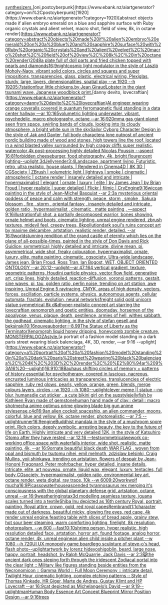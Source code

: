 [synthesizers.](https://www.ebank.nz/aiartgenerator?category=synthesizers.)[oni,postcyberpunk](https://www.ebank.nz/aiartgenerator?category=oni%2Cpostcyberpunk)[1920](https://www.ebank.nz/aiartgenerator?category=1920)[abstract objects made if alien embryo emerald on a blue and sapphire surface with Ruby organic crystals and alient velvet, macro shot, field of view, 8k, in octane render](https://www.ebank.nz/aiartgenerator?category=abstract%20objects%20made%20if%20alien%20embryo%20emerald%20on%20a%20blue%20and%20sapphire%20surface%20with%20Ruby%20organic%20crystals%20and%20alient%20velvet%2C%20macro%20shot%2C%20field%20of%20view%2C%208k%2C%20in%20octane%20render)[2048](https://www.ebank.nz/aiartgenerator?category=2048)[a plate full of doll parts and fried chicken topped with pearls and diamonds](https://www.ebank.nz/aiartgenerator?category=a%20plate%20full%20of%20doll%20parts%20and%20fried%20chicken%20topped%20with%20pearls%20and%20diamonds)[16:9](https://www.ebank.nz/aiartgenerator?category=16%3A9)[night](https://www.ebank.nz/aiartgenerator?category=night)[cosmic light modulator in the style of László Moholy-Nagy, vibrant solid colors, circles and squares and super impositions, transparencies, glass, plastic, electrical wiring,  Plexiglas, sturdy, large, layers, dimensionalities, spatial play --w 1920 --h 1920](https://www.ebank.nz/aiartgenerator?category=cosmic%20light%20modulator%20in%20the%20style%20of%20L%C3%A1szl%C3%B3%20Moholy-Nagy%2C%20vibrant%20solid%20colors%2C%20circles%20and%20squares%20and%20super%20impositions%2C%20transparencies%2C%20glass%2C%20plastic%2C%20electrical%20wiring%2C%20%20Plexiglas%2C%20sturdy%2C%20large%2C%20layers%2C%20dimensionalities%2C%20spatial%20play%20--w%201920%20--h%201920)[5:7](https://www.ebank.nz/aiartgenerator?category=5%3A7)[station](https://www.ebank.nz/aiartgenerator?category=station)[four little chickens,by Jean Giraud](https://www.ebank.nz/aiartgenerator?category=four%20little%20chickens%2Cby%20Jean%20Giraud)[Lobster in the giant tsunami wave. Japanese woodblock print.](https://www.ebank.nz/aiartgenerator?category=Lobster%20in%20the%20giant%20tsunami%20wave.%20Japanese%20woodblock%20print.)[danny devito, lovecraftian](https://www.ebank.nz/aiartgenerator?category=danny%20devito%2C%20lovecraftian)[AI engineer wearing orange coveralls covered in quantum ferromagnetic fluid standing in a data center hallway —ar 10:16](https://www.ebank.nz/aiartgenerator?category=AI%20engineer%20wearing%20orange%20coveralls%20covered%20in%20quantum%20ferromagnetic%20fluid%20standing%20in%20a%20data%20center%20hallway%20%E2%80%94ar%2010%3A16)[5](https://www.ebank.nz/aiartgenerator?category=5)[volumetric lighting underwater, vibrant, psychedelic, macro photography, octane --ar 16:9](https://www.ebank.nz/aiartgenerator?category=volumetric%20lighting%20underwater%2C%20vibrant%2C%20psychedelic%2C%20macro%20photography%2C%20octane%20--ar%2016%3A9)[20mm](https://www.ebank.nz/aiartgenerator?category=20mm)[a gas giant planet seen from space, swirling bands of clouds, looking into its cloudy atmosphere, a bright white sun in the sky](https://www.ebank.nz/aiartgenerator?category=a%20gas%20giant%20planet%20seen%20from%20space%2C%20swirling%20bands%20of%20clouds%2C%20looking%20into%20its%20cloudy%20atmosphere%2C%20a%20bright%20white%20sun%20in%20the%20sky)[Sailor Cyborg Character Design in the style of Jak and Daxter, full body character](https://www.ebank.nz/aiartgenerator?category=Sailor%20Cyborg%20Character%20Design%20in%20the%20style%20of%20Jak%20and%20Daxter%2C%20full%20body%20character)[a lone outpost of ancient nordic building made of wood and stones, high towers line the roof,  located in a wind blasted valley surrounded by high craggy cliffs super realistic, watercolor 4k post-processing highly detailed Nicolas Poussin  --aspect 16:8](https://www.ebank.nz/aiartgenerator?category=a%20lone%20outpost%20of%20ancient%20nordic%20building%20made%20of%20wood%20and%20stones%2C%20high%20towers%20line%20the%20roof%2C%20%20located%20in%20a%20wind%20blasted%20valley%20surrounded%20by%20high%20craggy%20cliffs%20super%20realistic%2C%20watercolor%204k%20post-processing%20highly%20detailed%20Nicolas%20Poussin%20%20--aspect%2016%3A8)[1](https://www.ebank.nz/aiartgenerator?category=1)[forbidden cheeseburger, food photography, 4k, bright flourencent lighting](https://www.ebank.nz/aiartgenerator?category=forbidden%20cheeseburger%2C%20food%20photography%2C%204k%2C%20bright%20flourencent%20lighting)[--uplight](https://www.ebank.nz/aiartgenerator?category=--uplight)[,3d](https://www.ebank.nz/aiartgenerator?category=%2C3d)[Jelly](https://www.ebank.nz/aiartgenerator?category=Jelly)[render](https://www.ebank.nz/aiartgenerator?category=render)[3:4](https://www.ebank.nz/aiartgenerator?category=3%3A4)[Landscape, apartment living, Futuristic, retro, ultra realistic, house plants, | Rendered in Cinema4D | 8K 3D | CGSociety | ZBrush | volumetric light | lightrays | smoke | cinematic | atmospheric | octane render | insanely detailed and intricate | hypermaximalist | elegant | ornate | luxury | elite | by James Jean | by Brian Froud | hyper realistic | super detailed | Flickr | filmic | CryEngine](https://www.ebank.nz/aiartgenerator?category=Landscape%2C%20apartment%20living%2C%20Futuristic%2C%20retro%2C%20ultra%20realistic%2C%20house%20plants%2C%20%7C%20Rendered%20in%20Cinema4D%20%7C%208K%203D%20%7C%20CGSociety%20%7C%20ZBrush%20%7C%20volumetric%20light%20%7C%20lightrays%20%7C%20smoke%20%7C%20cinematic%20%7C%20atmospheric%20%7C%20octane%20render%20%7C%20insanely%20detailed%20and%20intricate%20%7C%20hypermaximalist%20%7C%20elegant%20%7C%20ornate%20%7C%20luxury%20%7C%20elite%20%7C%20by%20James%20Jean%20%7C%20by%20Brian%20Froud%20%7C%20hyper%20realistic%20%7C%20super%20detailed%20%7C%20Flickr%20%7C%20filmic%20%7C%20CryEngine)[9:16](https://www.ebank.nz/aiartgenerator?category=9%3A16)[wiccan painting in the style of Jean-Michel Basquiat --ar 2:3](https://www.ebank.nz/aiartgenerator?category=wiccan%20painting%20in%20the%20style%20of%20Jean-Michel%20Basquiat%20--ar%202%3A3)[a mysterious oriental goddess of peace and calm with strength, peace, storm , smoke , Sakura blossom , fire , storm ,  oriental fantasy ,  insanely detailed and intricate , golden ratio , hypermaximalist , cinematic , matte painting , —aspect 9:16](https://www.ebank.nz/aiartgenerator?category=a%20mysterious%20oriental%20goddess%20of%20peace%20and%20calm%20with%20strength%2C%20peace%2C%20storm%20%2C%20smoke%20%2C%20Sakura%20blossom%20%2C%20fire%20%2C%20storm%20%2C%20%20oriental%20fantasy%20%2C%20%20insanely%20detailed%20and%20intricate%20%2C%20golden%20ratio%20%2C%20hypermaximalist%20%2C%20cinematic%20%2C%20matte%20painting%20%2C%20%E2%80%94aspect%209%3A16)[illustration](https://www.ebank.nz/aiartgenerator?category=illustration)[full shot, a partially decomposed warrior, bones showing, ornate helmet and boots, cinematic lighting, unreal engine rendered, zbrush textures, midevil feel, creepy trees, 8k](https://www.ebank.nz/aiartgenerator?category=full%20shot%2C%20a%20partially%20decomposed%20warrior%2C%20bones%20showing%2C%20ornate%20helmet%20and%20boots%2C%20cinematic%20lighting%2C%20unreal%20engine%20rendered%2C%20zbrush%20textures%2C%20midevil%20feel%2C%20creepy%20trees%2C%208k)[pollution](https://www.ebank.nz/aiartgenerator?category=pollution)[dark soul's ruins concept art by maxime delcambre, artstation, realistic render, detailed. --ar 16:9](https://www.ebank.nz/aiartgenerator?category=dark%20soul%27s%20ruins%20concept%20art%20by%20maxime%20delcambre%2C%20artstation%2C%20realistic%20render%2C%20detailed.%20--ar%2016%3A9)[world](https://www.ebank.nz/aiartgenerator?category=world)[stunning rendition of the grand castle of eternity which lies on the plane of all-possible-times, painted in the style of Don Davis and Rick Guidice; symmetrical; highly detailed and intricate, divine mean, pi, asymmetrical, wide shot, freaky colouration, hypermaximalist, ornate, luxury, elite, matte painting, cinematic, cgsociety, Ultra-wide landscape, James jean, Brian Froud, Ross Tran, Ian Bogost, WET, OBJECT ORIENTED ONTOLOGY --ar 20:12](https://www.ebank.nz/aiartgenerator?category=stunning%20rendition%20of%20the%20grand%20castle%20of%20eternity%20which%20lies%20on%20the%20plane%20of%20all-possible-times%2C%20painted%20in%20the%20style%20of%20Don%20Davis%20and%20Rick%20Guidice%3B%20symmetrical%3B%20highly%20detailed%20and%20intricate%2C%20divine%20mean%2C%20pi%2C%20asymmetrical%2C%20wide%20shot%2C%20freaky%20colouration%2C%20hypermaximalist%2C%20ornate%2C%20luxury%2C%20elite%2C%20matte%20painting%2C%20cinematic%2C%20cgsociety%2C%20Ultra-wide%20landscape%2C%20James%20jean%2C%20Brian%20Froud%2C%20Ross%20Tran%2C%20Ian%20Bogost%2C%20WET%2C%20OBJECT%20ORIENTED%20ONTOLOGY%20--ar%2020%3A12)[--uplight](https://www.ebank.nz/aiartgenerator?category=--uplight)[—ar 47:164 vertical gradient, texture, geometric patterns, Houdini particle physics, vector flow field, generative art, crisp lines, highly detailed, reaction-diffusion, voronoi patterns, gestalt, sine waves, pi, tau, golden ratio, perlin noise, trending on art station, awe inspiring, Unreal Engine 5 raytracing, CMYK, areas of high density, vectors, forces, oscillation, particle systems, physics, autonomous agents, cellular automata, fractals, evolution, neural networks](https://www.ebank.nz/aiartgenerator?category=%E2%80%94ar%2047%3A164%20vertical%20gradient%2C%20texture%2C%20geometric%20patterns%2C%20Houdini%20particle%20physics%2C%20vector%20flow%20field%2C%20generative%20art%2C%20crisp%20lines%2C%20highly%20detailed%2C%20reaction-diffusion%2C%20voronoi%20patterns%2C%20gestalt%2C%20sine%20waves%2C%20pi%2C%20tau%2C%20golden%20ratio%2C%20perlin%20noise%2C%20trending%20on%20art%20station%2C%20awe%20inspiring%2C%20Unreal%20Engine%205%20raytracing%2C%20CMYK%2C%20areas%20of%20high%20density%2C%20vectors%2C%20forces%2C%20oscillation%2C%20particle%20systems%2C%20physics%2C%20autonomous%20agents%2C%20cellular%20automata%2C%20fractals%2C%20evolution%2C%20neural%20networks)[freight solid gold unicorn statue symmetrical 8k d&d](https://www.ebank.nz/aiartgenerator?category=freight%20solid%20gold%20unicorn%20statue%20symmetrical%208k%20d%26d)[hyper-realistic concept art starring the lovecraftian xenomorph and goetic entities, doomsday, horsemen of the apoalypse, venus, plague, death, pestilence,  armies of hell, withes sabbath, the godhead, cinematic lighting, in the style of stefan gesell and beksinski](https://www.ebank.nz/aiartgenerator?category=hyper-realistic%20concept%20art%20starring%20the%20lovecraftian%20xenomorph%20and%20goetic%20entities%2C%20doomsday%2C%20horsemen%20of%20the%20apoalypse%2C%20venus%2C%20plague%2C%20death%2C%20pestilence%2C%20%20armies%20of%20hell%2C%20withes%20sabbath%2C%20the%20godhead%2C%20cinematic%20lighting%2C%20in%20the%20style%20of%20stefan%20gesell%20and%20beksinski)[10:16](https://www.ebank.nz/aiartgenerator?category=10%3A16)[nouveau](https://www.ebank.nz/aiartgenerator?category=nouveau)[border::-8.99](https://www.ebank.nz/aiartgenerator?category=border%3A%3A-8.99)[The Statue of Liberty as the Terminator](https://www.ebank.nz/aiartgenerator?category=The%20Statue%20of%20Liberty%20as%20the%20Terminator)[Xenomorph  liquid honey dripping, honeycomb zombie creature, MONSTERPALOOZA](https://www.ebank.nz/aiartgenerator?category=Xenomorph%20%20liquid%20honey%20dripping%2C%20honeycomb%20zombie%20creature%2C%20MONSTERPALOOZA)[style.](https://www.ebank.nz/aiartgenerator?category=style.)[a portrait of a fashion model standing in a dark paris street wearing black balenciaga, 4K, 3D, render, —ar 9:16 --uplight](https://www.ebank.nz/aiartgenerator?category=a%20portrait%20of%20a%20fashion%20model%20standing%20in%20a%20dark%20paris%20street%20wearing%20black%20balenciaga%2C%204K%2C%203D%2C%20render%2C%20%E2%80%94ar%209%3A16%20--uplight)[16:9](https://www.ebank.nz/aiartgenerator?category=16%3A9)[10:18](https://www.ebank.nz/aiartgenerator?category=10%3A18)[Bauhaus shifting circles of memory + patterns of history essential for psychotherapy, covered in luscious, nacreous, encrusted luminous intricacies as transparencies, translucencies of electric sapphire, ruby red glows, pearls, yellow, orange, green, blends, merge colours layers, circles  --w 1920 --h 1080](https://www.ebank.nz/aiartgenerator?category=Bauhaus%20shifting%20circles%20of%20memory%20%2B%20patterns%20of%20history%20essential%20for%20psychotherapy%2C%20covered%20in%20luscious%2C%20nacreous%2C%20encrusted%20luminous%20intricacies%20as%20transparencies%2C%20translucencies%20of%20electric%20sapphire%2C%20ruby%20red%20glows%2C%20pearls%2C%20yellow%2C%20orange%2C%20green%2C%20blends%2C%20merge%20colours%20layers%2C%20circles%20%20--w%201920%20--h%201080)[--uplight](https://www.ebank.nz/aiartgenerator?category=--uplight)[clever meme || statue --no blur, humans](https://www.ebank.nz/aiartgenerator?category=clever%20meme%20%7C%7C%20statue%20--no%20blur%2C%20humans)[die cut sticker , a cute bikini girl on the sup](https://www.ebank.nz/aiartgenerator?category=die%20cut%20sticker%20%2C%20a%20cute%20bikini%20girl%20on%20the%20sup)[style](https://www.ebank.nz/aiartgenerator?category=style)[jellyfish by Kathleen Ryan made of gemstone](https://www.ebank.nz/aiartgenerator?category=jellyfish%20by%20Kathleen%20Ryan%20made%20of%20gemstone)[human hand made of clay:: detail:: macro shot](https://www.ebank.nz/aiartgenerator?category=human%20hand%20made%20of%20clay%3A%3A%20detail%3A%3A%20macro%20shot)[mecha anime optimus prime glowing blade big gun anime style](https://www.ebank.nz/aiartgenerator?category=mecha%20anime%20optimus%20prime%20glowing%20blade%20big%20gun%20anime%20style)[sense,c4d](https://www.ebank.nz/aiartgenerator?category=sense%2Cc4d)[16:9](https://www.ebank.nz/aiartgenerator?category=16%3A9)[an alien cockpit spaceship, an alien commander, moons, colorful, blue and yellow, 8k, octane render, photorealistic --ar 7:5 --uplight](https://www.ebank.nz/aiartgenerator?category=an%20alien%20cockpit%20spaceship%2C%20an%20alien%20commander%2C%20moons%2C%20colorful%2C%20blue%20and%20yellow%2C%208k%2C%20octane%20render%2C%20photorealistic%20--ar%207%3A5%20--uplight)[runner](https://www.ebank.nz/aiartgenerator?category=runner)[16:9](https://www.ebank.nz/aiartgenerator?category=16%3A9)[engine](https://www.ebank.nz/aiartgenerator?category=engine)[Buddhist mandala in the style of a mushroom spore print. Rich colors, deeply symbolic, arresting beauty, the key to the future of life on Earth. Highly intricate and very detailed 12K, in the style of Katsuhiro Otomo after they have rested --ar 12:16 —test](https://www.ebank.nz/aiartgenerator?category=Buddhist%20mandala%20in%20the%20style%20of%20a%20mushroom%20spore%20print.%20Rich%20colors%2C%20deeply%20symbolic%2C%20arresting%20beauty%2C%20the%20key%20to%20the%20future%20of%20life%20on%20Earth.%20Highly%20intricate%20and%20very%20detailed%2012K%2C%20in%20the%20style%20of%20Katsuhiro%20Otomo%20after%20they%20have%20rested%20--ar%2012%3A16%20%E2%80%94test)[symmetrical](https://www.ebank.nz/aiartgenerator?category=symmetrical)[wework co-working office space with waterfalls interior, wide shot, realistic, matte painting, 4k, --ar 16:9](https://www.ebank.nz/aiartgenerator?category=wework%20co-working%20office%20space%20with%20waterfalls%20interior%2C%20wide%20shot%2C%20realistic%2C%20matte%20painting%2C%204k%2C%20--ar%2016%3A9)[ornate beautiful black death WAR FLAG , woven from opal and bismuth by tsutomu nihei, emil melmoth, zdzislaw belsinki, Craig Mullins, yoji shinkawa, trending on artstation, flowers of despair by Jean-Honoré Fragonard, Peter mohrbacher, hyper detailed, insane details, intricate, elite, art nouveau, ornate, liquid wax, elegant, luxury, tentacles, full body CGsociety, hypermaximalist, golden ratio, environmental key art, octane render, weta digital, ray trace, 10k --w 600](https://www.ebank.nz/aiartgenerator?category=ornate%20beautiful%20black%20death%20WAR%20FLAG%20%2C%20woven%20from%20opal%20and%20bismuth%20by%20tsutomu%20nihei%2C%20emil%20melmoth%2C%20zdzislaw%20belsinki%2C%20Craig%20Mullins%2C%20yoji%20shinkawa%2C%20trending%20on%20artstation%2C%20flowers%20of%20despair%20by%20Jean-Honor%C3%A9%20Fragonard%2C%20Peter%20mohrbacher%2C%20hyper%20detailed%2C%20insane%20details%2C%20intricate%2C%20elite%2C%20art%20nouveau%2C%20ornate%2C%20liquid%20wax%2C%20elegant%2C%20luxury%2C%20tentacles%2C%20full%20body%20CGsociety%2C%20hypermaximalist%2C%20golden%20ratio%2C%20environmental%20key%20art%2C%20octane%20render%2C%20weta%20digital%2C%20ray%20trace%2C%2010k%20--w%20600)[9:20](https://www.ebank.nz/aiartgenerator?category=9%3A20)[work](https://www.ebank.nz/aiartgenerator?category=work)[wolf mucha](https://www.ebank.nz/aiartgenerator?category=wolf%20mucha)[16:9](https://www.ebank.nz/aiartgenerator?category=16%3A9)[Picasso](https://www.ebank.nz/aiartgenerator?category=Picasso)[waterhouse](https://www.ebank.nz/aiartgenerator?category=waterhouse)[ascended tyrannosaurus rex merging it's consciousness with the global planetary defense grid, artstation, octane, unreal --ar 16:9](https://www.ebank.nz/aiartgenerator?category=ascended%20tyrannosaurus%20rex%20merging%20it%27s%20consciousness%20with%20the%20global%20planetary%20defense%20grid%2C%20artstation%2C%20octane%2C%20unreal%20--ar%2016%3A9)[weathering](https://www.ebank.nz/aiartgenerator?category=weathering)[instax](https://www.ebank.nz/aiartgenerator?category=instax)[3d modelling seamless texture, iguana scales turned into a textile](https://www.ebank.nz/aiartgenerator?category=3d%20modelling%20seamless%20texture%2C%20iguana%20scales%20turned%20into%20a%20textile)[Shiba Inu depicted as 16th century Royal, portrait, painting, Royal attire, crown, gold, red royal capes](https://www.ebank.nz/aiartgenerator?category=Shiba%20Inu%20depicted%20as%2016th%20century%20Royal%2C%20portrait%2C%20painting%2C%20Royal%20attire%2C%20crown%2C%20gold%2C%20red%20royal%20capes)[Rembrandt](https://www.ebank.nz/aiartgenerator?category=Rembrandt)[](https://www.ebank.nz/aiartgenerator?category=)[1:1](https://www.ebank.nz/aiartgenerator?category=1%3A1)[character made out of darkness, beautiful micky, glowing fire eyes, red cape, 4k render unreal engine,](https://www.ebank.nz/aiartgenerator?category=character%20made%20out%20of%20darkness%2C%20beautiful%20micky%2C%20glowing%20fire%20eyes%2C%20red%20cape%2C%204k%20render%20unreal%20engine%2C)[feasting table with slices of bread apple, grainy stew, hot sour beer steaming, warm comforting lighting, firelight, 8k resolution, photorealism, --w 600 --fast](https://www.ebank.nz/aiartgenerator?category=feasting%20table%20with%20slices%20of%20bread%20apple%2C%20grainy%20stew%2C%20hot%20sour%20beer%20steaming%2C%20warm%20comforting%20lighting%2C%20firelight%2C%208k%20resolution%2C%20photorealism%2C%20--w%20600%20--fast)[10:10](https://www.ebank.nz/aiartgenerator?category=10%3A10)[shrimp person, hyper realistic, high resolution detailed face, artstation, horror art, found footage, analog horror, octane render, 4k, unreal engine](https://www.ebank.nz/aiartgenerator?category=shrimp%20person%2C%20hyper%20realistic%2C%20high%20resolution%20detailed%20face%2C%20artstation%2C%20horror%20art%2C%20found%20footage%2C%20analog%20horror%2C%20octane%20render%2C%204k%2C%20unreal%20engine)[an alien child inside a pitcher plant --w 1080 --h 720](https://www.ebank.nz/aiartgenerator?category=an%20alien%20child%20inside%20a%20pitcher%20plant%20--w%201080%20--h%20720)[UI UX monopoly game board](https://www.ebank.nz/aiartgenerator?category=UI%20UX%20monopoly%20game%20board)[lego sculpture of steve-o's head, flash photo](https://www.ebank.nz/aiartgenerator?category=lego%20sculpture%20of%20steve-o%27s%20head%2C%20flash%20photo)[--uplight](https://www.ebank.nz/aiartgenerator?category=--uplight)[artwork by lorenz hideyoshi](https://www.ebank.nz/aiartgenerator?category=artwork%20by%20lorenz%20hideyoshi)[goblin, beard, large nose, happy, portrait, headshot, by  Ralph McQuarrie, Jack Davis --ar 2:3](https://www.ebank.nz/aiartgenerator?category=goblin%2C%20beard%2C%20large%20nose%2C%20happy%2C%20portrait%2C%20headshot%2C%20by%20%20Ralph%20McQuarrie%2C%20Jack%20Davis%20--ar%202%3A3)[😸](https://www.ebank.nz/aiartgenerator?category=%F0%9F%98%B8)[the ancient dark ones steping forth through the iridescent Zodiacal portal into the clear light :: Military like figures standing beside entities from the Necronomicon :: Gamma World :: Full Moon Ceremony :: intricate detail, Twilight Hour, cinematic lighting, complex etching patterns :: Style of Thomas Kinkade, HR Giger, Marte de Andres, Gustav Klimt and HP Lovecraft --ar 16:9](https://www.ebank.nz/aiartgenerator?category=the%20ancient%20dark%20ones%20steping%20forth%20through%20the%20iridescent%20Zodiacal%20portal%20into%20the%20clear%20light%20%3A%3A%20Military%20like%20figures%20standing%20beside%20entities%20from%20the%20Necronomicon%20%3A%3A%20Gamma%20World%20%3A%3A%20Full%20Moon%20Ceremony%20%3A%3A%20intricate%20detail%2C%20Twilight%20Hour%2C%20cinematic%20lighting%2C%20complex%20etching%20patterns%20%3A%3A%20Style%20of%20Thomas%20Kinkade%2C%20HR%20Giger%2C%20Marte%20de%20Andres%2C%20Gustav%20Klimt%20and%20HP%20Lovecraft%20--ar%2016%3A9)[cat depicted as Michelangelo’s David —ar 9:19](https://www.ebank.nz/aiartgenerator?category=cat%20depicted%20as%20Michelangelo%E2%80%99s%20David%20%E2%80%94ar%209%3A19)[--uplight](https://www.ebank.nz/aiartgenerator?category=--uplight)[man](https://www.ebank.nz/aiartgenerator?category=man)[Human Body Essence Art Concept Blueprint Mirror Position Design --ar 9:16](https://www.ebank.nz/aiartgenerator?category=Human%20Body%20Essence%20Art%20Concept%20Blueprint%20Mirror%20Position%20Design%20--ar%209%3A16)[trees](https://www.ebank.nz/aiartgenerator?category=trees)